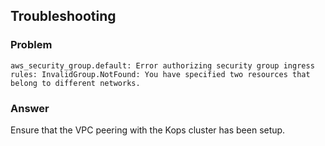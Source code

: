 
## Troubleshooting

### Problem

```
aws_security_group.default: Error authorizing security group ingress rules: InvalidGroup.NotFound: You have specified two resources that belong to different networks.
```

### Answer 

Ensure that the VPC peering with the Kops cluster has been setup.

